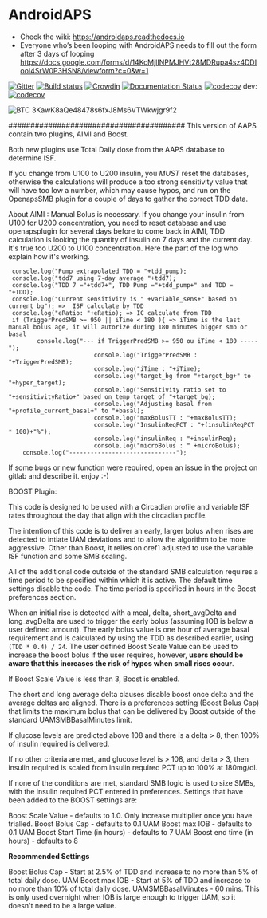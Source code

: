 # AndroidAPS

* Check the wiki: https://androidaps.readthedocs.io
*  Everyone who’s been looping with AndroidAPS needs to fill out the form after 3 days of looping  https://docs.google.com/forms/d/14KcMjlINPMJHVt28MDRupa4sz4DDIooI4SrW0P3HSN8/viewform?c=0&w=1

[![Gitter](https://badges.gitter.im/MilosKozak/AndroidAPS.svg)](https://gitter.im/MilosKozak/AndroidAPS?utm_source=badge&utm_medium=badge&utm_campaign=pr-badge&utm_content=badge)
[![Build status](https://travis-ci.org/nightscout/AndroidAPS.svg?branch=master)](https://travis-ci.org/nightscout/AndroidAPS)
[![Crowdin](https://d322cqt584bo4o.cloudfront.net/androidaps/localized.svg)](https://translations.androidaps.org/project/androidaps)
[![Documentation Status](https://readthedocs.org/projects/androidaps/badge/?version=latest)](https://androidaps.readthedocs.io/en/latest/?badge=latest)
[![codecov](https://codecov.io/gh/MilosKozak/AndroidAPS/branch/master/graph/badge.svg)](https://codecov.io/gh/MilosKozak/AndroidAPS)
dev: [![codecov](https://codecov.io/gh/MilosKozak/AndroidAPS/branch/dev/graph/badge.svg)](https://codecov.io/gh/MilosKozak/AndroidAPS)


![BTC](https://bitit.io/assets/coins/icon-btc-1e5a37bc0eb730ac83130d7aa859052bd4b53ac3f86f99966627801f7b0410be.svg) 3KawK8aQe48478s6fxJ8Ms6VTWkwjgr9f2

########################################
This version of AAPS contain two plugins, AIMI and Boost.

Both new plugins use Total Daily dose from the AAPS database to determine ISF.

If you change from U100 to U200 insulin, you *MUST* reset the databases, otherwise the calculations will produce a too strong sensitivity value that will have too low a number, which may cause hypos, and run on the OpenapsSMB plugin for a couple of days to gather the correct TDD data.

About AIMI :
Manual Bolus is necessary.
If you change your insulin from U100 for U200 concentration, you need to reset database and use openapsplugin for several days before to come back in AIMI, TDD calculation is looking the quantity of insulin on 7 days and the current day.
It's true too U200 to U100 concentration.
Here the part of the log who explain how it's working.

     console.log("Pump extrapolated TDD = "+tdd_pump);
     console.log("tdd7 using 7-day average "+tdd7);
     console.log("TDD 7 ="+tdd7+", TDD Pump ="+tdd_pump+" and TDD = "+TDD);
     console.log("Current sensitivity is " +variable_sens+" based on current bg"); =>  ISF calculate by TDD
     console.log("eRatio: "+eRatio); => IC calculate from TDD
     if (TriggerPredSMB >= 950 || iTime < 180 ){ => iTime is the last manual bolus age, it will autorize during 180 minutes bigger smb or basal
            console.log("--- if TriggerPredSMB >= 950 ou iTime < 180 -----");
                            console.log("TriggerPredSMB : "+TriggerPredSMB);
                            console.log("iTime : "+iTime);
                            console.log("target_bg from "+target_bg+" to "+hyper_target);
                            console.log("Sensitivity ratio set to "+sensitivityRatio+" based on temp target of "+target_bg);
                            console.log("Adjusting basal from "+profile_current_basal+" to "+basal);
                            console.log("maxBolusTT : "+maxBolusTT);
                            console.log("InsulinReqPCT : "+(insulinReqPCT * 100)+"%");
                            console.log("insulinReq : "+insulinReq);
                            console.log("microBolus : " +microBolus);
        console.log("------------------------------");

If some bugs or new function were required, open an issue in the project on gitlab and describe it.
enjoy :-)

BOOST Plugin:

This code is designed to be used with a Circadian profile and variable ISF rates throughout the day that align with the circadian profile.

The intention of this code is to deliver an early, larger bolus when rises are detected to intiate UAM deviations and to allow the algorithm to be more aggressive. Other than Boost, it relies on oref1 adjusted to use the variable ISF function and some SMB scaling.

All of the additional code outside of the standard SMB calculation requires a time period to be specified within which it is active. The default time settings disable the code. The time period is specified in hours in the Boost preferences section.

When an initial rise is detected with a meal, delta, short_avgDelta and long_avgDelta are used to trigger the early bolus (assuming IOB is below a user defined amount). The early bolus value is one hour of average basal requirement and is calculated by using the TDD as described earlier, using `(TDD * 0.4) / 24`. The user defined Boost Scale Value can be used to increase the boost bolus if the user requires, however, **users should be aware that this increases the risk of hypos when small rises occur**.

If Boost Scale Value is less than 3, Boost is enabled.

The short and long average delta clauses disable boost once delta and the average deltas are aligned. There is a preferences setting (Boost Bolus Cap) that limits the maximum bolus that can be delivered by Boost outside of the standard UAMSMBBasalMinutes limit.

If glucose levels are predicted above 108 and there is a delta > 8, then 100% of insulin required is delivered.

If no other criteria are met, and glucose level is > 108, and delta > 3, then insulin required is scaled from insulin required PCT up to 100% at 180mg/dl.

If none of the conditions are met, standard SMB logic is used to size SMBs, with the insulin required PCT entered in preferences.
Settings that have been added to the BOOST settings are:

Boost Scale Value - defaults to 1.0. Only increase multiplier once you have trialled. 
Boost Bolus Cap - defaults to 0.1
UAM Boost max IOB - defaults to 0.1
UAM Boost Start Time (in hours) - defaults to 7
UAM Boost end time (in hours) - defaults to 8

**Recommended Settings**

Boost Bolus Cap - Start at 2.5% of TDD and increase to no more than 5% of total daily dose.
UAM Boost max IOB - Start at 5% of TDD and increase to no more than 10% of total daily dose.
UAMSMBBasalMinutes - 60 mins. This is only used overnight when IOB is large enough to trigger UAM, so it doesn't need to be a large value. 
